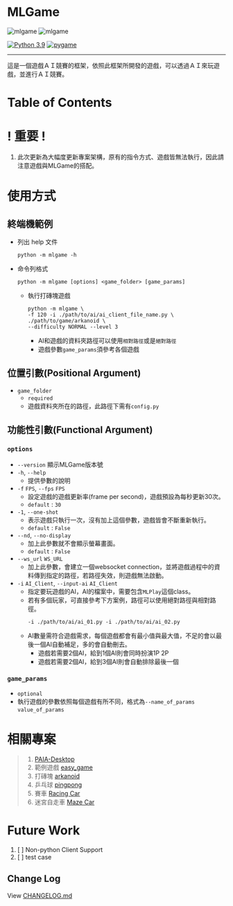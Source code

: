 # MLGame
![mlgame](https://img.shields.io/github/v/tag/PAIA-Playful-AI-Arena/mlgame)
![mlgame](https://img.shields.io/pypi/v/mlgame)
  
[![Python 3.9](https://img.shields.io/badge/python->3.9-blue.svg)](https://www.python.org/downloads/release/python-390/)
[![pygame](https://img.shields.io/badge/pygame->2.0.1-blue.svg)](https://github.com/pygame/pygame/releases/tag/2.0.1)

---
這是一個遊戲ＡＩ競賽的框架，依照此框架所開發的遊戲，可以透過ＡＩ來玩遊戲，並進行ＡＩ競賽。

Table of Contents
=================
# ! 重要 !
1. 此次更新為大幅度更新專案架構，原有的指令方式、遊戲皆無法執行，因此請注意遊戲與MLGame的搭配。

# 使用方式

[//]: # (TODO demo gif)

## 終端機範例
- 列出 help 文件
  ```shell
  python -m mlgame -h
  ```

- 命令列格式
    ```shell
    python -m mlgame [options] <game_folder> [game_params]
    ```
  - 執行打磚塊遊戲
    ```shell
    python -m mlgame \
    -f 120 -i ./path/to/ai/ai_client_file_name.py \
    ./path/to/game/arkanoid \
    --difficulty NORMAL --level 3
    ```
    - AI和遊戲的資料夾路徑可以使用`相對路徑`或是`絕對路徑` 
    - 遊戲參數`game_params`須參考各個遊戲 

## 位置引數(Positional Argument)
- `game_folder`
  - `required` 
  - 遊戲資料夾所在的路徑，此路徑下需有`config.py`


## 功能性引數(Functional Argument) 
### `options`
- `--version` 顯示MLGame版本號
- `-h`, `--help`
  - 提供參數的說明
- `-f` `FPS`, `--fps` `FPS`
  - 設定遊戲的遊戲更新率(frame per second)，遊戲預設為每秒更新30次。
  - `default` : `30`
- `-1`, `--one-shot`
  - 表示遊戲只執行一次，沒有加上這個參數，遊戲皆會不斷重新執行。 
  - `default` : `False`
- `--nd`, `--no-display`
  - 加上此參數就不會顯示螢幕畫面。 
  - `default` : `False`
- `--ws_url` `WS_URL`
  - 加上此參數，會建立一個websocket connection，並將遊戲過程中的資料傳到指定的路徑，若路徑失效，則遊戲無法啟動。
- `-i` `AI_Client`, `--input-ai` `AI_Client`
  - 指定要玩遊戲的AI，AI的檔案中，需要包含`MLPlay`這個class。
  - 若有多個玩家，可直接參考下方案例，路徑可以使用絕對路徑與相對路徑。
    ```
    -i ./path/to/ai/ai_01.py -i ./path/to/ai/ai_02.py 
    ```
  - AI數量需符合遊戲需求，每個遊戲都會有最小值與最大值，不足的會以最後一個AI自動補足，多的會自動刪去。
    - 遊戲若需要2個AI，給到1個AI則會同時扮演1P 2P
    - 遊戲若需要2個AI，給到3個AI則會自動排除最後一個

### `game_params`
- `optional` 
- 執行遊戲的參數依照每個遊戲有所不同，格式為`--name_of_params` `value_of_params`

[//]: # (# 其他)

[//]: # ()
[//]: # (1. [系統架構]&#40;./docs/System.md&#41;)

[//]: # ()
[//]: # (   )
# 相關專案

> 1. [PAIA-Desktop](https://github.com/PAIA-Playful-AI-Arena/Paia-Desktop)
> 2. 範例遊戲 [easy_game](https://github.com/PAIA-Playful-AI-Arena/easy_game)
> 3. 打磚塊 [arkanoid](https://github.com/PAIA-Playful-AI-Arena/arkanoid)
> 4. 乒乓球 [pingpong](https://github.com/PAIA-Playful-AI-Arena/pingpong)
> 5. 賽車 [Racing Car](https://github.com/yen900611/racing_car)
> 6. 迷宮自走車 [Maze Car](https://github.com/yen900611/maze_car)

# Future Work

1. [ ] Non-python Client Support
2. [ ] test case

## Change Log

View [CHANGELOG.md](./CHANGELOG.md)
